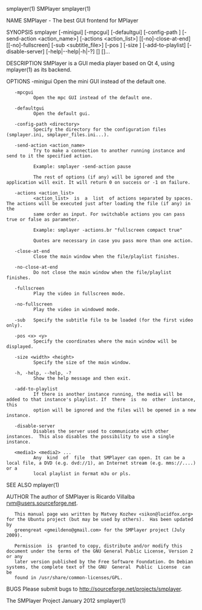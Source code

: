smplayer(1)                                                          SMPlayer                                                          smplayer(1)

NAME
       SMPlayer - The best GUI frontend for MPlayer

SYNOPSIS
       smplayer   [-minigui]   [-mpcgui]   [-defaultgui]   [-config-path   <directory>]   [-send-action  <action_name>]  [-actions  <action_list>]
       [[-no]-close-at-end] [[-no]-fullscreen] [-sub <subtitle_file>] [-pos <x> <y>] [-size <width> <height>] [-add-to-playlist] [-disable-server]
       [-help|--help|-h|-?] [<media1>] [<media2>]...

DESCRIPTION
       SMPlayer is a GUI media player based on Qt 4, using mplayer(1) as its backend.

OPTIONS
       -minigui
              Open the mini GUI instead of the default one.

       -mpcgui
              Open the mpc GUI instead of the default one.

       -defaultgui
              Open the default gui.

       -config-path <directory>
              Specify the directory for the configuration files (smplayer.ini, smplayer_files.ini...).

       -send-action <action_name>
              Try to make a connection to another running instance and send to it the specified action.

              Example: smplayer -send-action pause

              The rest of options (if any) will be ignored and the application will exit. It will return 0 on success or -1 on failure.

       -actions <action_list>
              <action_list>  is  a  list  of actions separated by spaces. The actions will be executed just after loading the file (if any) in the
              same order as input. For switchable actions you can pass true or false as parameter.

              Example: smplayer -actions.br "fullscreen compact true"

              Quotes are necessary in case you pass more than one action.

       -close-at-end
              Close the main window when the file/playlist finishes.

       -no-close-at-end
              Do not close the main window when the file/playlist finishes.

       -fullscreen
              Play the video in fullscreen mode.

       -no-fullscreen
              Play the video in windowed mode.

       -sub   Specify the subtitle file to be loaded (for the first video only).

       -pos <x> <y>
              Specify the coordinates where the main window will be displayed.

       -size <width> <height>
              Specify the size of the main window.

       -h, -help, --help, -?
              Show the help message and then exit.

       -add-to-playlist
              If there is another instance running, the media will be added to that instance's playlist. If  there  is  no  other  instance,  this
              option will be ignored and the files will be opened in a new instance.

       -disable-server
              Disables the server used to communicate with other instances.  This also disables the possibility to use a single instance.

       <media1> <media2> ...
              Any  kind  of  file  that SMPlayer can open. It can be a local file, a DVD (e.g. dvd://1), an Internet stream (e.g. mms://....) or a
              local playlist in format m3u or pls.

SEE ALSO
       mplayer(1)

AUTHOR
       The author of SMPlayer is Ricardo Villalba <rvm@users.sourceforge.net>.

       This manual page was written by Matvey Kozhev <sikon@lucidfox.org> for the Ubuntu project (but may be used by others).  Has been updated by
       greengreat <gmeildeno@gmail.com> for the SMPlayer project (July 2009).

       Permission  is  granted to copy, distribute and/or modify this document under the terms of the GNU General Public License, Version 2 or any
       later version published by the Free Software Foundation. On Debian systems, the complete text of the GNU  General  Public  License  can  be
       found in /usr/share/common-licenses/GPL.

BUGS
       Please submit bugs to http://sourceforge.net/projects/smplayer.

The SMPlayer Project                                               January 2012                                                        smplayer(1)
